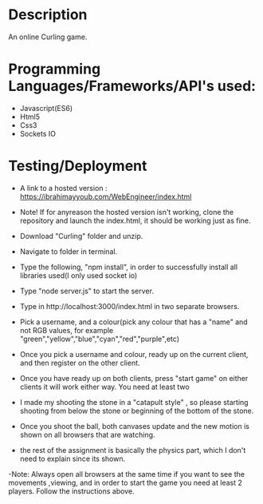 # Description

An online Curling game.

# Programming Languages/Frameworks/API's used:
   - Javascript(ES6)
   - Html5
   - Css3
   - Sockets IO
# Testing/Deployment


- A link to a hosted version : https://ibrahimayyoub.com/WebEngineer/index.html
- Note! If for anyreason the hosted version isn't working, clone the repository and launch the index.html, it should be working just as fine.




- Download "Curling" folder and unzip. 
- Navigate to folder in terminal.
- Type the following, "npm install", in order to successfully install all libraries used(I only used socket io)
- Type "node server.js" to start the server.
- Type in http://localhost:3000/index.html in two separate browsers.
- Pick a username, and a colour(pick any colour that has a "name" and not RGB values, for example "green","yellow","blue","cyan","red","purple",etc)
- Once you pick a username and colour, ready up on the current client, and then register on the other client.
- Once you have ready up on both clients, press "start game" on either clients it will work either way. You need at least two
- I made my shooting the stone in a "catapult style" , so please starting shooting from below the stone or beginning of the bottom of the stone.
- Once you shoot the ball, both canvases update and the new motion is shown on all browsers that are watching.
- the rest of the assignment is basically the physics part, which I don't need to explain since its shown.

-Note:
Always open all browsers at the same time if you want to see the movements ,viewing, and in order to start the game you need at least 2 players. Follow the instructions above.
